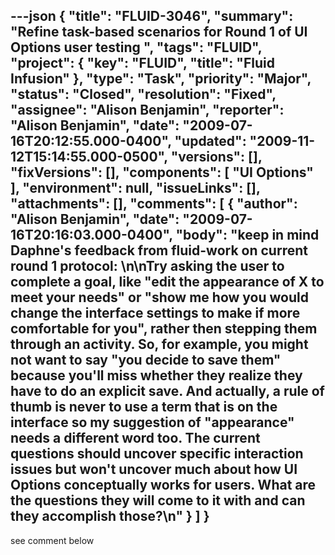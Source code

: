 ---json
{
  "title": "FLUID-3046",
  "summary": "Refine task-based scenarios for Round 1 of UI Options user testing ",
  "tags": "FLUID",
  "project": {
    "key": "FLUID",
    "title": "Fluid Infusion"
  },
  "type": "Task",
  "priority": "Major",
  "status": "Closed",
  "resolution": "Fixed",
  "assignee": "Alison Benjamin",
  "reporter": "Alison Benjamin",
  "date": "2009-07-16T20:12:55.000-0400",
  "updated": "2009-11-12T15:14:55.000-0500",
  "versions": [],
  "fixVersions": [],
  "components": [
    "UI Options"
  ],
  "environment": null,
  "issueLinks": [],
  "attachments": [],
  "comments": [
    {
      "author": "Alison Benjamin",
      "date": "2009-07-16T20:16:03.000-0400",
      "body": "keep in mind Daphne's feedback from fluid-work on current round 1 protocol:&#x20;\n\nTry asking the user to complete a goal, like \"edit the appearance of X to meet your needs\" or \"show me how you would change the interface settings to make if more comfortable for you\", rather then stepping them through an activity.  So, for example, you might not want to say \"you decide to save them\" because you'll miss whether they realize they have to do an explicit save.  And actually, a rule of thumb is never to use a term that is on the interface so my suggestion of \"appearance\" needs a different word too.  The current questions should uncover specific interaction issues but won't uncover much about how UI Options conceptually works for users.   What are the questions they will come to it with and can they accomplish those?\n"
    }
  ]
}
---
see comment below

        
